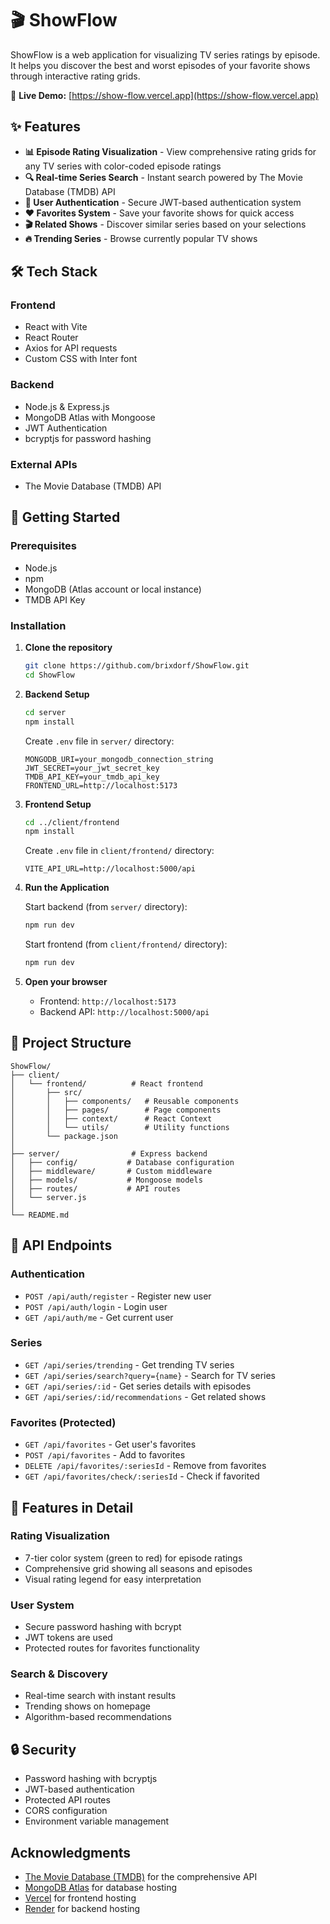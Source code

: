 # 🎬 ShowFlow

ShowFlow is a web application for visualizing TV series ratings by episode. It helps you discover the best and worst episodes of your favorite shows through interactive rating grids.

🔗 **Live Demo:** [https://show-flow.vercel.app](https://show-flow.vercel.app)

## ✨ Features

- **📊 Episode Rating Visualization** - View comprehensive rating grids for any TV series with color-coded episode ratings
- **🔍 Real-time Series Search** - Instant search powered by The Movie Database (TMDB) API
- **🔐 User Authentication** - Secure JWT-based authentication system
- **❤️ Favorites System** - Save your favorite shows for quick access
- **🎬 Related Shows** - Discover similar series based on your selections
- **🔥 Trending Series** - Browse currently popular TV shows

## 🛠️ Tech Stack

### Frontend

- React with Vite
- React Router
- Axios for API requests
- Custom CSS with Inter font

### Backend

- Node.js & Express.js
- MongoDB Atlas with Mongoose
- JWT Authentication
- bcryptjs for password hashing

### External APIs

- The Movie Database (TMDB) API

## 🚀 Getting Started

### Prerequisites

- Node.js
- npm
- MongoDB (Atlas account or local instance)
- TMDB API Key

### Installation

1. **Clone the repository**

   ```bash
   git clone https://github.com/brixdorf/ShowFlow.git
   cd ShowFlow
   ```

2. **Backend Setup**

   ```bash
   cd server
   npm install
   ```

   Create `.env` file in `server/` directory:

   ```env
   MONGODB_URI=your_mongodb_connection_string
   JWT_SECRET=your_jwt_secret_key
   TMDB_API_KEY=your_tmdb_api_key
   FRONTEND_URL=http://localhost:5173
   ```

3. **Frontend Setup**

   ```bash
   cd ../client/frontend
   npm install
   ```

   Create `.env` file in `client/frontend/` directory:

   ```env
   VITE_API_URL=http://localhost:5000/api
   ```

4. **Run the Application**

   Start backend (from `server/` directory):

   ```bash
   npm run dev
   ```

   Start frontend (from `client/frontend/` directory):

   ```bash
   npm run dev
   ```

5. **Open your browser**
   - Frontend: `http://localhost:5173`
   - Backend API: `http://localhost:5000/api`

## 📁 Project Structure

```
ShowFlow/
├── client/
│   └── frontend/          # React frontend
│       ├── src/
│       │   ├── components/   # Reusable components
│       │   ├── pages/        # Page components
│       │   ├── context/      # React Context
│       │   └── utils/        # Utility functions
│       └── package.json
│
├── server/                # Express backend
│   ├── config/           # Database configuration
│   ├── middleware/       # Custom middleware
│   ├── models/           # Mongoose models
│   ├── routes/           # API routes
│   └── server.js
│
└── README.md
```

## 🔌 API Endpoints

### Authentication

- `POST /api/auth/register` - Register new user
- `POST /api/auth/login` - Login user
- `GET /api/auth/me` - Get current user

### Series

- `GET /api/series/trending` - Get trending TV series
- `GET /api/series/search?query={name}` - Search for TV series
- `GET /api/series/:id` - Get series details with episodes
- `GET /api/series/:id/recommendations` - Get related shows

### Favorites (Protected)

- `GET /api/favorites` - Get user's favorites
- `POST /api/favorites` - Add to favorites
- `DELETE /api/favorites/:seriesId` - Remove from favorites
- `GET /api/favorites/check/:seriesId` - Check if favorited

## 🎨 Features in Detail

### Rating Visualization

- 7-tier color system (green to red) for episode ratings
- Comprehensive grid showing all seasons and episodes
- Visual rating legend for easy interpretation

### User System

- Secure password hashing with bcrypt
- JWT tokens are used
- Protected routes for favorites functionality

### Search & Discovery

- Real-time search with instant results
- Trending shows on homepage
- Algorithm-based recommendations

## 🔒 Security

- Password hashing with bcryptjs
- JWT-based authentication
- Protected API routes
- CORS configuration
- Environment variable management

## Acknowledgments

- [The Movie Database (TMDB)](https://www.themoviedb.org/) for the comprehensive API
- [MongoDB Atlas](https://www.mongodb.com/cloud/atlas) for database hosting
- [Vercel](https://vercel.com/) for frontend hosting
- [Render](https://render.com/) for backend hosting